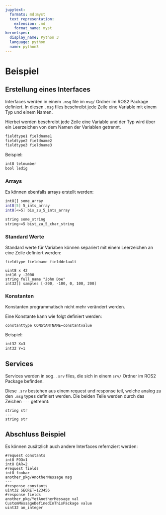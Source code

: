 ```yaml
---
jupytext:
  formats: md:myst
  text_representation:
    extension: .md
    format_name: myst
kernelspec:
  display_name: Python 3
  language: python
  name: python3
---
```


# Beispiel

## Erstellung eines Interfaces

Interfaces werden in einem `.msg` file im `msg/` Ordner im ROS2 Package definiert. In diesen `.msg` files beschreibt jede Zeile eine Variable mit einem Typ und einem Namen.

Hierbei werden beschreibt jede Zeile eine Variable und der Typ wird über ein Leerzeichen von dem Namen der Variablen getrennt.

```bash
fieldtype1 fieldname1
fieldtype2 fieldname2
fieldtype3 fieldname3
```

Beispiel:

```bash
int8 telnumber
bool ledig
```

### Arrays

Es können ebenfalls arrays erstellt werden:

```bash
int8[] some_array
int8[5] 5_ints_array
int8[<=5] bis_zu_5_ints_array

string some_string
string<=5 bist_zu_5_char_string
```

### Standard Werte

Standard werte für Variaben können separiert mit einem Leerzeichen an eine Zeile definiert werden:

```
fieldtype fieldname fielddefault
```

```
uint8 x 42
int16 y -2000
string full_name "John Doe"
int32[] samples [-200, -100, 0, 100, 200]
```

### Konstanten

Konstanten programmatisch nicht mehr verändert werden.

Eine Konstante kann wie folgt definiert werden:

```
constanttype CONStANTNAME=constantvalue
```

Beispiel:

```bash
int32 X=3
int32 Y=1
```

## Services


Services werden in sog. `.srv` files, die sich in einem `srv/` Ordner im ROS2 Package befinden.

Diese `.srv` bestehen aus einem request und response teil, welche analog zu den `.msg` types definiert werden. Die beiden Teile werden durch das Zeichen `---` getrennt:

```
string str
---
string str
```


## Abschluss Beispiel

Es können zusätzlich auch andere Interfaces refernziert werden:

```
#request constants
int8 FOO=1
int8 BAR=2
#request fields
int8 foobar
another_pkg/AnotherMessage msg
---
#response constants
uint32 SECRET=123456
#response fields
another_pkg/YetAnotherMessage val
CustomMessageDefinedInThisPackage value
uint32 an_integer
```













